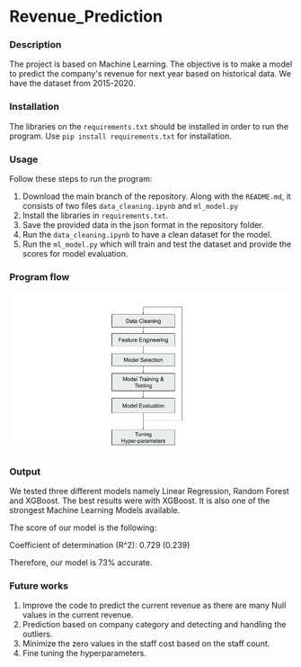 # Revenue_Prediction

### Description  

The project is based on Machine Learning. The objective is to make a model to predict the company's revenue for next year based on historical data. We have the dataset from 2015-2020. 

### Installation
The libraries on the `requirements.txt` should be installed in order to run the program.
Use `pip install requirements.txt` for installation.

### Usage  
Follow these steps to run the program:

1. Download the main branch of the repository. Along with the `README.md`, it consists of two files `data_cleaning.ipynb` and `ml_model.py`
2. Install the libraries in `requirements.txt`.
3. Save the provided data in the json format in the repository folder.
4. Run the `data_cleaning.ipynb` to have a clean dataset for the model.
5. Run the `ml_model.py` which will train and test the dataset and provide the scores for model evaluation.

### Program flow  
![flowchart](Machine_Learning_Workflow.jpg)

### Output
We tested three different models namely Linear Regression, Random Forest and XGBoost. The best results were with XGBoost. It is also one of the strongest Machine Learning Models available.

The score of our model is the following:  

Coefficient of determination (R^2): 0.729 (0.239)  

Therefore, our model is 73% accurate. 

### Future works
1. Improve the code to predict the current revenue as there are many Null values in the current revenue.
2. Prediction based on company category and detecting and handling the outliers.
3. Minimize the zero values in the staff cost based on the staff count.
4. Fine tuning the hyperparameters.
